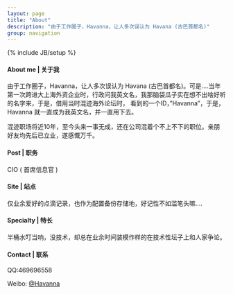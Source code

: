 ```yaml
---
layout: page
title: "About"
description: "由于工作圈子，Havanna，让人多次误认为 Havana (古巴首都名)"
group: navigation
---
```

{% include JB/setup %}

#### About me | 关于我

由于工作圈子，Havanna，让人多次误认为 Havana (古巴首都名)。可是….当年第一次跨进大上海外资企业时，行政问我英文名，我那脑袋瓜子实在想不出啥好听的名字来，于是，借用当时混迹海外论坛时， 看到的一个ID，”Havanna”，于是，Havanna 就一直成为我英文名，并一直用下去。

混迹职场将近10年，至今头来一事无成，还在公司混着个不上不下的职位。亲朋好友均先后已立业，遂感慨万千。

#### Post | 职务

CIO ( 首席信息官 )

#### Site | 站点

仅业余爱好的点滴记录，也作为配置备份存储地，好记性不如滥笔头嘛….

#### Specialty | 特长

半桶水叮当响，没技术，却总在业余时间装模作样的在技术性坛子上和人家争论。

#### Contact | 联系

QQ:469696558

Weibo: [@Havanna](http://weibo.com/ihavanna)
